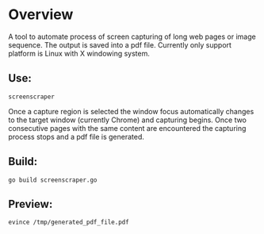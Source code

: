 # Overview
A tool to automate process of screen capturing of long web pages or image sequence. The output is saved into a pdf file.
Currently only support platform is Linux with X windowing system.

## Use:
```
screenscraper
```
Once a capture region is selected the window focus automatically changes to the target window (currently Chrome) and capturing begins. Once two consecutive pages with the same content are encountered the capturing process stops and a pdf file is generated.
 
## Build:
```
go build screenscraper.go
```
 
## Preview:
```
evince /tmp/generated_pdf_file.pdf
```

